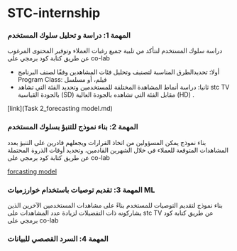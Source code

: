 # STC-internship

### المهمة 1: دراسة و تحليل سلوك المستخدم

دراسة سلوك المستخدم لنتأكد من تلبية جميع رغبات العملاء وتوفير المحتوى المرغوب عن طريق كتابة كود برمجي على co-lab
- أولا: تحديدالطرق المناسبة لتصنيف وتحليل فئات المشاهدين وفقًا لصنف البرنامج Program Class: فيلم، أو مسلسل
- ثانيا: دراسة أنماط المشاهدة المختلفة للمستخدمين وتحديد الفئة التي تشاهد stc TV بالجودة القياسية (SD) مقابل الفئة التي تشاهده بالجودة العالية (HD) . 


[link](Task 2_forecasting model.md)

### المهمة 2: بناء نموذج للتنبؤ بسلوك المستخدم
بناء نموذج يمكن المسؤولين من اتخاذ القرارات ويجعلهم قادرين على التنبؤ بعدد المشاهدات المتوقعة للعملاء في خلال الشهرين القادمين، وتحديد أوقات الذروة المحتملة عن طريق كتابة كود برمجي على co-lab

[forcasting model](https://github.com/mmehmadi94/STC-internship/blob/main/Task%202_forecasting%20model)

### المهمة 3: تقديم توصيات باستخدام خوارزميات ML
بناء نموذج لتقديم التوصيات للمستخدم بناءً على مشاهدات المستخدمين الآخرين الذين يشاركونه ذات التفضيلات لزيادة عدد المشاهدات على stc TV عن طريق كتابة كود برمجي على co-lab


### المهمة 4: السرد القصصي للبيانات

